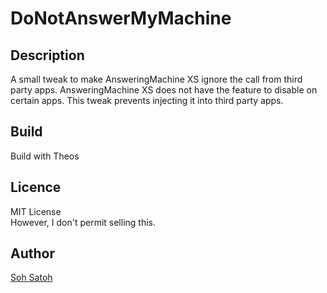 DoNotAnswerMyMachine
====

## Description
A small tweak to make AnsweringMachine XS ignore the call from third party apps.
AnsweringMachine XS does not have the feature to disable on certain apps.
This tweak prevents injecting it into third party apps.

## Build
Build with Theos

## Licence

MIT License  
However, I don't permit selling this.  

## Author

[Soh Satoh](https://github.com/sohsatoh)
